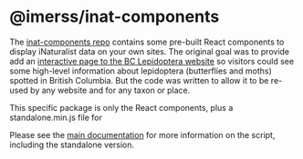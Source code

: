 # @imerss/inat-components

The [inat-components repo](https://github.com/IMERSS/inat-components) contains some pre-built React components to
display iNaturalist data on your own sites. The original goal was to provide add an 
[interactive page to the BC Lepidoptera website](https://bcleps.weebly.com/inat.html) so visitors could see some
high-level information about lepidoptera (butterflies and moths) spotted in British Columbia. But the code
was written to allow it to be re-used by any website and for any taxon or place.

This specific package is only the React components, plus a standalone.min.js file for 

Please see the [main documentation](https://github.com/IMERSS/inat-components) for more information on the script, 
including the standalone version.
